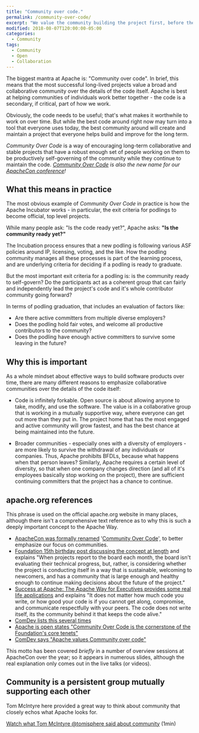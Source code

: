 ```yaml
---
title: "Community over code."
permalink: /community-over-code/
excerpt: "We value the community building the project first, before the code itself."
modified: 2018-08-07T120:00:00-05:00
categories:
  - Community
tags:
  - Community
  - Open
  - Collaboration
---
```


The biggest mantra at Apache is: "Community over code". In brief, this means that the most successful long-lived projects value a broad and collaborative community over the details of the code itself.  Apache is best at helping communities of individuals work better together - the code is a secondary, if critical, part of how we work.

Obviously, the code needs to be useful; that's what makes it worthwhile to work on over time. But while the best code around right now may turn into a tool that everyone uses today, the best community around will create and maintain a project that everyone helps build and improve for the long term.

_Community Over Code_ is a way of encouraging long-term collaborative and stable projects that have a robust enough set of people working on them to be productively self-governing of the community while they continue to maintain the code.  *[Community Over Code](https://communityovercode.org/) is also the new name for our [ApacheCon conference](https://communityovercode.org/)!*

## What this means in practice

The most obvious example of _Community Over Code_ in practice is how the Apache Incubator works - in particular, the exit criteria for podlings to become official, top level projects.

While many people ask: "Is the code ready yet?", Apache asks: **"Is the community ready yet?"**

The Incubation process ensures that a new podling is following various ASF policies around IP, licensing, voting, and the like.  How the podling community manages all these processes is part of the learning process, and are underlying criteria for deciding if a podling is ready to graduate.

But the most important exit criteria for a podling is: is the community ready to self-govern?  Do the participants act as a coherent group that can fairly and independently lead the project's code and it's whole contributor community going forward?

In terms of podling graduation, that includes an evaluation of factors like:

- Are there active committers from multiple diverse employers?
- Does the podling hold fair votes, and welcome all productive contributors to the community?
- Does the podling have enough active committers to survive some leaving in the future?

## Why this is important

As a whole mindset about effective ways to build software products over time, there are many different reasons to emphasize collaborative communities over the details of the code itself:

- Code is infinitely forkable.  Open source is about allowing anyone to take, modify, and use the software.  The value is in a collaborative group that is working in a mutually supportive way, where everyone can get out more than they put in.  The project home that has the most engaged and active community will grow fastest, and has the best chance at being maintained into the future.

- Broader communities - especially ones with a diversity of employers - are more likely to survive the withdrawal of any individuals or companies.  Thus, Apache prohibits BFDLs, because what happens when that person leaves?  Similarly, Apache requires a certain level of diversity, so that when one company changes direction (and all of it's employees basically stop working on the project), there are sufficient continuing committers that the project has a chance to continue.

## apache.org references

This phrase is used on the official apache.org website in many places, although there isn't a comprehensive text reference as to why this is such a deeply important concept to the Apache Way.

- [ApacheCon was formally renamed](https://news.apache.org/foundation/entry/announcing-our-annual-event-community-over-code) '[Community Over Code](https://communityovercode.org/)', to better emphasize our focus on communities.
- [Foundation 15th birthday post discussing the concept at length](https://blogs.apache.org/foundation/entry/asf_15_community_over_code) and explains "When projects report to the board each month, the board isn't evaluating their technical progress, but, rather, is considering whether the project is conducting itself in a way that is sustainable, welcoming to newcomers, and has a community that is large enough and healthy enough to continue making decisions about the future of the project."
- [Success at Apache: The Apache Way for Executives provides some real life applications](https://blogs.apache.org/foundation/entry/success-at-apache-the-apache) and explains "It does not matter how much code you write, or how good your code is if you cannot get along, compromise, and communicate respectfully with your peers. The code does not write itself, its the community behind it that keeps the code alive."
- [ComDev lists this several times](https://community.apache.org/newbiefaq.html#is-there-a-code-of-conduct-for-apache-projects)
- [Apache is open states "Community Over Code is the cornerstone of the Foundation's core tenets"](https://blogs.apache.org/foundation/entry/apache-is-open)
- [ComDev says "Apache values Community over code"](https://www.apache.org/dev/contributors.html#comdev)

This motto has been covered _briefly_ in a number of overview sessions at ApacheCon over the year; so it appears in numerous slides, although the real explanation only comes out in the live talks (or videos).

## Community is a persistent group mutually supporting each other

Tom McIntyre here provided a great way to think about community that closely echos what Apache looks for.

[Watch what Tom McIntyre @tomisphere said about community](https://twitter.com/tomisphere/status/1027188711216345089) (1min)
